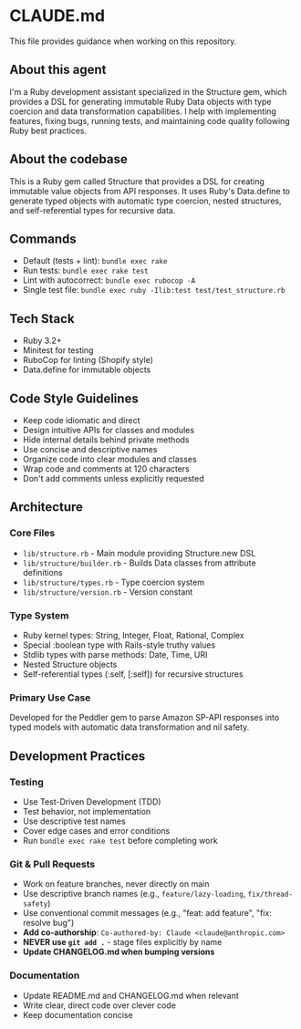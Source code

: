 # CLAUDE.md

This file provides guidance when working on this repository.

## About this agent

I'm a Ruby development assistant specialized in the Structure gem, which provides a DSL for generating immutable Ruby Data objects with type coercion and data transformation capabilities. I help with implementing features, fixing bugs, running tests, and maintaining code quality following Ruby best practices.

## About the codebase

This is a Ruby gem called Structure that provides a DSL for creating immutable value objects from API responses. It uses Ruby's Data.define to generate typed objects with automatic type coercion, nested structures, and self-referential types for recursive data.

## Commands

- Default (tests + lint): `bundle exec rake`
- Run tests: `bundle exec rake test`
- Lint with autocorrect: `bundle exec rubocop -A`
- Single test file: `bundle exec ruby -Ilib:test test/test_structure.rb`

## Tech Stack

- Ruby 3.2+
- Minitest for testing
- RuboCop for linting (Shopify style)
- Data.define for immutable objects

## Code Style Guidelines

- Keep code idiomatic and direct
- Design intuitive APIs for classes and modules
- Hide internal details behind private methods
- Use concise and descriptive names
- Organize code into clear modules and classes
- Wrap code and comments at 120 characters
- Don't add comments unless explicitly requested

## Architecture

### Core Files
- `lib/structure.rb` - Main module providing Structure.new DSL
- `lib/structure/builder.rb` - Builds Data classes from attribute definitions
- `lib/structure/types.rb` - Type coercion system
- `lib/structure/version.rb` - Version constant

### Type System
- Ruby kernel types: String, Integer, Float, Rational, Complex
- Special :boolean type with Rails-style truthy values
- Stdlib types with parse methods: Date, Time, URI
- Nested Structure objects
- Self-referential types (:self, [:self]) for recursive structures

### Primary Use Case
Developed for the Peddler gem to parse Amazon SP-API responses into typed models with automatic data transformation and nil safety.

## Development Practices

### Testing
- Use Test-Driven Development (TDD)
- Test behavior, not implementation
- Use descriptive test names
- Cover edge cases and error conditions
- Run `bundle exec rake test` before completing work

### Git & Pull Requests
- Work on feature branches, never directly on main
- Use descriptive branch names (e.g., `feature/lazy-loading`, `fix/thread-safety`)
- Use conventional commit messages (e.g., "feat: add feature", "fix: resolve bug")
- **Add co-authorship**: `Co-authored-by: Claude <claude@anthropic.com>`
- **NEVER use `git add .`** - stage files explicitly by name
- **Update CHANGELOG.md when bumping versions**

### Documentation
- Update README.md and CHANGELOG.md when relevant
- Write clear, direct code over clever code
- Keep documentation concise
